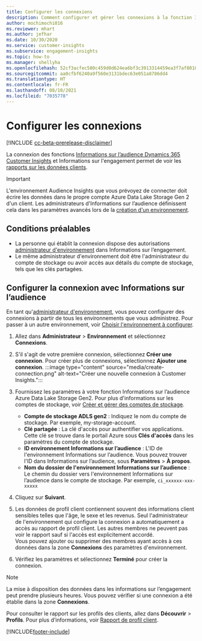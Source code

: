 ```yaml
---
title: Configurer les connexions
description: Comment configurer et gérer les connexions à la fonction Informations sur l’audience.
author: mochimochi016
ms.reviewer: mhart
ms.author: jefhar
ms.date: 10/30/2020
ms.service: customer-insights
ms.subservice: engagement-insights
ms.topic: how-to
ms.manager: shellyha
ms.openlocfilehash: 52cf3acfec580c459d0d624ea6bf3c3913314459ea3f7af8010006135ee40e4d
ms.sourcegitcommit: aa0cfbf6240a9f560e3131bdec63e051a8786dd4
ms.translationtype: HT
ms.contentlocale: fr-FR
ms.lasthandoff: 08/10/2021
ms.locfileid: "7035778"
---
```

# <a name="configure-connections"></a>Configurer les connexions

[!INCLUDE [cc-beta-prerelease-disclaimer](includes/cc-beta-prerelease-disclaimer.md)]

La connexion des fonctions [Informations sur l’audience Dynamics 365 Customer Insights](../audience-insights/index.yml) et Informations sur l'engagement permet de voir les [rapports sur les données clients](profile-reports.md).

> [!IMPORTANT]
> L'environnement Audience Insights que vous prévoyez de connecter doit écrire les données dans le propre compte Azure Data Lake Storage Gen 2 d'un client. Les administrateurs d'Informations sur l’audience définissent cela dans les paramètres avancés lors de la [création d'un environnement](../audience-insights/get-started-paid.md).

## <a name="prerequisites"></a>Conditions préalables

- La personne qui établit la connexion dispose des autorisations [administrateur d'environnement](user-roles.md) dans Informations sur l’engagement.
- Le même administrateur d'environnement doit être l'administrateur du compte de stockage ou avoir accès aux détails du compte de stockage, tels que les clés partagées.

## <a name="set-up-the-connection-with-audience-insights"></a>Configurer la connexion avec Informations sur l’audience

En tant qu'[administrateur d'environnement](user-roles.md), vous pouvez configurer des connexions à partir de tous les environnements que vous administrez. Pour passer à un autre environnement, voir [Choisir l'environnement à configurer](manage-environments-workspaces.md#choose-an-environment-and-create-a-workspace).

1. Allez dans **Administrateur** > **Environnement** et sélectionnez **Connexions**.

1. S'il s'agit de votre première connexion, sélectionnez **Créer une connexion**. Pour créer plus de connexions, sélectionnez **Ajouter une connexion**.
   :::image type="content" source="media/create-connection.png" alt-text="Créer une nouvelle connexion à Customer Insights.":::

1. Fournissez les paramètres à votre fonction Informations sur l’audience Azure Data Lake Storage Gen2. Pour plus d'informations sur les comptes de stockage, voir [Créer et gérer des comptes de stockage](/azure/storage/blobs/data-lake-storage-quickstart-create-account).
   - **Compte de stockage ADLS gen2** : Indiquez le nom du compte de stockage. Par exemple, my-storage-account.
   - **Clé partagée** : La clé d'accès pour authentifier vos applications. Cette clé se trouve dans le portail Azure sous **Clés d'accès** dans les paramètres du compte de stockage.
   - **ID environnement Informations sur l’audience** : L'ID de l'environnement Informations sur l’audience. Vous pouvez trouver l'ID dans Informations sur l’audience, sous **Paramètres** > **À propos**.
   - **Nom du dossier de l'environnement Informations sur l’audience** : Le chemin du dossier vers l'environnement Informations sur l’audience dans le compte de stockage. Par exemple, `ci_xxxxxx-xxx-xxxxx`

1. Cliquez sur **Suivant**.

1. Les données de profil client contiennent souvent des informations client sensibles telles que l'âge, le sexe et les revenus. Seul l'administrateur de l'environnement qui configure la connexion a automatiquement a accès au rapport de profil client. Les autres membres ne peuvent pas voir le rapport sauf si l'accès est explicitement accordé.    
   Vous pouvez ajouter ou supprimer des membres ayant accès à ces données dans la zone **Connexions** des paramètres d'environnement.
 
1. Vérifiez les paramètres et sélectionnez **Terminé** pour créer la connexion. 

> [!NOTE]
> La mise à disposition des données dans les informations sur l’engagement peut prendre plusieurs heures. Vous pouvez vérifier si une connexion a été établie dans la zone **Connexions**.

Pour consulter le rapport sur les profils des clients, allez dans **Découvrir** > **Profils**. Pour plus d’informations, voir [Rapport de profil client](profile-reports.md).


[!INCLUDE[footer-include](../includes/footer-banner.md)]